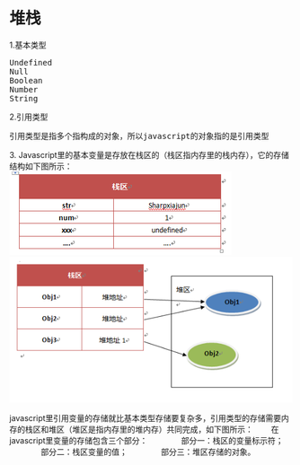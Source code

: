 <h1>堆栈</h1>
1.基本类型
<pre>
Undefined
Null
Boolean
Number
String
</pre>
2.引用类型
<pre>引用类型是指多个指构成的对象，所以javascript的对象指的是引用类型</pre>
3. Javascript里的基本变量是存放在栈区的（栈区指内存里的栈内存），它的存储结构如下图所示：
<br/>
<img src="img/1.png"/>
<img src="img/2.png"/>
<p>
javascript里引用变量的存储就比基本类型存储要复杂多，引用类型的存储需要内存的栈区和堆区（堆区是指内存里的堆内存）共同完成，如下图所示：
　　在javascript里变量的存储包含三个部分：
　　　　部分一：栈区的变量标示符；
　　　　部分二：栈区变量的值；
　　　　部分三：堆区存储的对象。</p>


